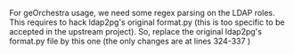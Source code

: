 For geOrchestra usage, we need some regex parsing on the LDAP roles. This requires to hack ldap2pg's original format.py (this is too specific to be accepted in the upstream project). So, replace the original ldap2pg's format.py file by this one (the only changes are at lines 324-337 )
